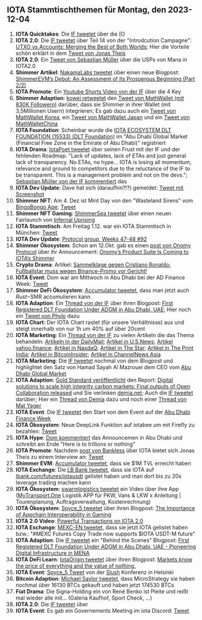 ## IOTA Stammtischthemen für Montag, den 2023-12-04

1. **IOTA Quicktakes**: Die [IF tweetet]() über die [O
2. **IOTA 2.0**: Die [IF tweetet](https://x.com/iota/status/1729500397474066565?s=20) über Teil 14 von der "Introdcution Campagne": [UTXO vs Accounts: Merging the Best of Both Worlds](https://blog.iota.org/utxo-vs-accounts-iota20/); Hier die Vorteile schön erklärt in dem [Tweet von Jonas Theis](https://x.com/NaitsabesMue/status/1729869098996359337?s=20)
3. **IOTA 2.0**: Ein [Tweet von Sebastian Müller](https://x.com/NaitsabesMue/status/1729484317766611322?s=20) über die USPs von Mana in IOTA2.0
4. **Shimmer Artikel**: [NakamaLabs tweetet](https://x.com/Nakama_Labs/status/1729502764655386677?s=20) über einen neue Blogpost: [ShimmerEVM’s Debut: An Assessment of Its Prosperous Beginning (Part 2/2)](https://medium.com/@NakamaLabs/shimmerevms-debut-an-assessment-of-its-prosperous-beginning-part-2-2-c8204af9a78b)
5. **IOTA Promote**: Ein [Youtube Shorts Video von der IF](https://www.youtube.com/embed/uQ8SS_bNHU0?autoplay=1&auto_play=true) über die 4 Key
6. **Shimmer Adaption**: [kowei retweetet](https://x.com/kowei1995/status/1729431501786480887?s=20) den [Tweet von MathWallet (mit 830K Followern)](https://x.com/MathWallet/status/1729428871714590927?s=20) darüber, dass sie Shimmer in ihrer Wallet (mit 3,5Millionen Usern) integrieren; Es gab dazu auch ein [Tweet von MathWallet Korea](https://x.com/MathWallet_KR/status/1729687010640540118?s=20), ein [Tweet von MathWallet Japan](https://x.com/MathWallet_JP/status/1729444062477115397?s=20) und ein [Tweet von MathWalletChina](https://x.com/MathWallet_CN/status/1729443531888922963?s=20)
7. **IOTA Foundation**: Scheinbar wurde die [IOTA ECOSYSTEM DLT FOUNDATION (15533) (DLT Foundation)](https://newreg.adgm.com/s/public-registrar?entityid=0015q00000RNpc2AAD) im "Abu Dhabi Global Market (Financial Free Zone in the Emirate of Abu Dhabi)" registriert
8. **IOTA Drama**: [IotaPoet tweetet](https://x.com/IotaPoet/status/1729463575809249344?s=20) über seinen Frust mit der IF und der fehlenden Roadmap. "Lack of updates, lack of ETAs and just general lack of transparency. No ETAs, no hype...  IOTA is losing all momentum, relevance and ground to competitors due to the reluctance of the IF to be transparent. This is a management problem and not on the devs."; [Sebastian Müller von der IF kommentiert](v) das
9. **IOTA Dev Update**: Dave hat sich (daraufhin?!?) gemeldet: [Tweet mit Screenshot](https://x.com/Vrom14286662/status/1729574062223933690?s=20)
10. **Shimmer NFT**: Am 4. Dez ist Mint Day von den "Wasteland Sirens" vom [BingoBongo Ape](https://twitter.com/BingoBongo_ape): [Tweet](https://x.com/BingoBongo_ape/status/1729791976852148388?s=20)
11. **Shimmer NFT Gaming**: [ShimmerSea tweetet](https://x.com/ShimmerSeaDEX/status/1729764631508378044?s=20) über einen neuen Fairlaunch von [Infernal Uprising](https://twitter.com/InfernalNFTs)
12. **IOTA Stammtisch**: Am Freitag 1.12. war ein IOTA Stammtisch in München: [Tweet](https://x.com/IotaMunchen/status/1727003039779987520?s=20)
13. **IOTA Dev Update**: [Protocol group, Weeks 47-48 #92](https://github.com/iotaledger/research-updates/discussions/92)
14. **Shimmer Ökosystem**: Schon am 12.Okt. gab es einen [post von Onomy Protocol](https://x.com/OnomyProtocol/status/1580181688285822977?s=20) über ihr Announcement: [Onomy’s Product Suite Is Coming to IOTA’s Shimmer](https://medium.com/onomy-protocol/onomys-product-suite-is-coming-to-iota-s-shimmer-4060abd4acc6)
15. **Crypto Drama**: Artikel: [Sammelklage gegen Cristiano Ronaldo: Fußballstar muss wegen Binance-Promo vor Gericht!](https://www.blocktrainer.de/sammelklage-gegen-cristiano-ronaldo-binance/)
16. **IOTA Event**: Dom war am Mittwoch in Abu Dhabi bei der AD Finance Week: [Tweet](https://x.com/iota/status/1726601296306683925?s=20)
17. **Shimmer DeFi Ökosystem**: [Accumulator tweetet](https://x.com/ACCU_DeFi/status/1729567648671834328?s=20), dass man jetzt auch $Rust -$SMR accumulieren kann
18. **IOTA Adaption**: Ein [Thread von der IF](https://x.com/iota/status/1729836948422803896?s=20) über ihren Blogpost: [First Registered DLT Foundation Under ADGM in Abu Dhabi, UAE](https://blog.iota.org/iota-first-dlt-registered-adgm-in-uae/); Hier noch ein [Tweet von Phylo](https://x.com/PhyloIota/status/1729846189745447084?s=20) dazu
19. **IOTA Chart**: Der IOTA Chart rastet (für unsere Verhältnisse) aus und steigt innerhalb von nur 1h um 40% auf über 20cent
20. **IOTA Marketing**: Ein [Thread von der IF](https://x.com/iota/status/1729853429235720308?s=20) zu vielen Artikeln die das Thema behandeln: [Artikeln in der DailyMail](https://www.dailymail.co.uk/wires/reuters/article-12804633/IOTA-launches-100-million-entity-Abu-Dhabi-create-digital-network.html);  [Artikel in U.S.News](https://www.usnews.com/news/technology/articles/2023-11-29/iota-launches-100-million-entity-in-abu-dhabi-to-create-digital-network); [Artikel yahoo.finance](https://finance.yahoo.com/news/iota-launches-100-million-entity-121004788.html?guccounter=1&guce_referrer=aHR0cHM6Ly90LmNvLw&guce_referrer_sig=AQAAALQ2tmWmKmDNO5NksO7qyU2f6T8bdSAAOrs7Im6PuQ7h5BPgAslkIfYX_PxMQMf5Xn5BS5VbkpIK6sJbZBWfX_j8Dfm9flxDUE_WmUfG8Xi3Zn4kklMM5Yy4mDrUv5r6iAeJDArgTAGX_8ljn7LXGsIIn8oZ5StVrwgzAUx12oFI); [Artikel in NasdaQ](https://www.nasdaq.com/articles/iota-launches-$100-million-entity-in-abu-dhabi-to-create-digital-network); [Artikel in The Star](https://www.thestar.com.my/tech/tech-news/2023/11/29/iota-launches-100-million-entity-in-abu-dhabi-to-create-digital-network); [Artikel in The Print India](https://theprint.in/tech/iota-launches-100-million-entity-in-abu-dhabi-to-create-digital-network/1864131/); [Artikel in BitcoinInsider](https://www.bitcoininsider.org/article/234435/iota-becomes-first-fully-regulated-crypto-foundation-uae); [Artikel in ChannelNews Asia](https://www.channelnewsasia.com/business/iota-launches-100-million-entity-abu-dhabi-create-digital-network-3953866)
21. **IOTA Marketing**: Die [IF tweetet](https://x.com/iota/status/1729862922913063400?s=20) nochmal von dem Blogpost und highlightet den Satz von Hamad Sayah Al Mazrouei dem CEO vom [Abu Dhabi Global Market](https://twitter.com/ADGlobalMarket)
22. **IOTA Adaption**: [Gold Standard veröffentlicht](https://x.com/goldstandard/status/1729862595325337991?s=20) den Report: [Digital solutions to scale high integrity carbon markets: Final outputs of Open Collaboration released](https://www.goldstandard.org/blog-item/digital-solutions-scale-high-integrity-carbon-markets-final-outputs-open-collaboration) und Sie verlinken [demia.net](https://www.demia.net/); Auch die [IF tweetet](https://x.com/iota/status/1729868123552239736?s=20) darüber; Hier ein [Thread von Demia](https://x.com/_Demia/status/1729912892277829647?s=20) dazu und noch einer [Thread von Mat Yager](https://x.com/Mat_Yarger/status/1729918286916186598?s=20)
23. **IOTA Event**: Die [IF tweetet](https://x.com/iota/status/1729865457480708446?s=20) den Start von dem Event auf der [Abu Dhabi Finance Week](https://twitter.com/ADFinanceWeek)
24. **IOTA Ökosystem**: Neue DeepLink Funktion auf iotabee um mit Firefly zu bezahlen: [Tweet](https://x.com/iotabee/status/1729879031552880862?s=20)
25. **IOTA Hype**: [Dom kommentiert](https://x.com/DomSchiener/status/1729883582108504270?s=20) das Announcemen in Abu Dhabi und schreibt am Ende "Here is to trillions or nothing"
26. **IOTA Promote**: Nachdem [post von Bankless](https://x.com/BanklessHQ/status/1729968550734156029?s=20) über IOTA bietet sich Jonas Theis zu einem Interview an: [Tweet](https://x.com/jonastheis_/status/1730033923382755370?s=20)
27. **Shimmer EVM**: [Accumulator tweetet](https://x.com/ACCU_DeFi/status/1729939638117142630?s=20), dass sie $1M TVL erreicht haben
28. **IOTA Exchange**: Die [LB Bank tweetet](https://x.com/LBank_Exchange/status/1730064380358988219?s=20), dass sie IOTA auf [lbank.com/futures/iotausdt](https://www.lbank.com/futures/iotausdt/) gelistet haben und man dort bis zu 20x leverage trading machen kann
29. **IOTA Ökosystem**: [swarmlogistics tweetet](https://x.com/SwarmLogistics/status/1729899899011875077?s=20) ein Video über ihre App ([MyTransport.One](MyTransport.One) Logistik APP für PKW, Vans & LKW x Anleitung | Tourenplanung, Auftragsverwaltung, Kostenrechnung)
30. **IOTA Ökosystem**: [Spyce_5 tweetet](https://x.com/SPYCE_5/status/1729884122439684234?s=20) über ihren Blogpost: [The Importance of Appchain Interoperability in Gaming](https://spyce5.com/appchains/the-importance-of-appchain-interoperability-in-gaming/)
31. **IOTA 2.0 Video**: [Powerful Transactions on IOTA 2.0](https://www.youtube.com/watch?v=p7C24UJ4jS4&t=10s)
32. **IOTA Exchange**: [MEXC-EN tweetet](https://x.com/MEXC_EN/status/1730110002667344326?s=20), dass sie jetzt IOTA gelistet haben bzw.: "#MEXC Futures Copy Trade now supports $IOTA USDT-M future"
33. **IOTA Adaption**: Die [IF tweetet](https://x.com/iota/status/1730164785193369664?s=20) ein "Behind the Scenes" Blogpost: [First Registered DLT Foundation Under ADGM in Abu Dhabi, UAE - Pioneering Digital Infrastructure in MENA‌](https://blog.iota.org/iota-first-dlt-registered-adgm-in-uae/)
34. **IOTA DeFi Learn**: [IotaOrigin tweetet](https://x.com/origin_iota/status/1730166283939790888?s=20) über ihren Blogpost: [Markets know the price of everything and the value of nothing.](https://medium.com/@iotaorigin/markets-know-the-price-of-everything-and-the-value-of-nothing-f05f1a47f1e3)
35. **IOTA Event**: [Spyce_5 Tweet](https://x.com/SPYCE_5/status/1730215161418371230?s=20) von der [Slush](https://twitter.com/SlushHQ) Konferenz in Helsinki
36. **Bitcoin Adaption**: [Michael Saylor tweetet](https://x.com/saylor/status/1730226879125160426?s=20), dass MicroStrategy sie haben nochmal über 16130 BTCs gekauft und haben jetzt 174530 BTCs
37. **Fiat Drama**: Die Signa-Holding ein von René Benko ist Pleite und reißt mal wieder alle mit... (Galeria Kaufhof, Sport Check, ...)
38. **IOTA 2.0**: Die [IF tweetet](https://x.com/iota/status/1730225168490876954?s=20) über [](https://www.youtube.com/embed/fc8osAGj-yM?autoplay=1&auto_play=true)
39. **IOTA Event**: Es gab ein Governements Meeting im iota Discord: [Tweet](https://x.com/shimmernet/status/1729938286590689608?s=20)


